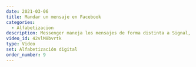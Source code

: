 ```yaml
---
date: 2021-03-06
title: Mandar un mensaje en Facebook
categories:
  - Alfabetizacion
description: Messenger maneja los mensajes de forma distinta a Signal, Telegram, SMS, o Whatsapp. Aprende a gestionarlos con seguridad.
video_id: 42vlM8bvrtk
type: Video
set: Alfabetización digital
order_number: 9
---
```

